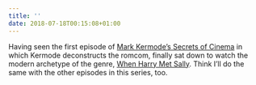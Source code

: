```yaml
---
title: ''
date: 2018-07-18T00:15:08+01:00
---
```

Having seen the first episode of [Mark Kermode’s Secrets of Cinema](https://www.bbc.co.uk/programmes/b0bbn5x8) in which Kermode deconstructs the romcom, finally sat down to watch the modern archetype of the genre, [When Harry Met Sally](https://www.imdb.com/title/tt0098635/). Think I’ll do the same with the other episodes in this series, too.
